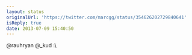 ```yaml
---
layout: status
originalUrl: 'https://twitter.com/marcgg/status/354626202729840641'
isReply: true
date: 2013-07-09 15:40:50
---
```


@rauhryan @_kud :\
